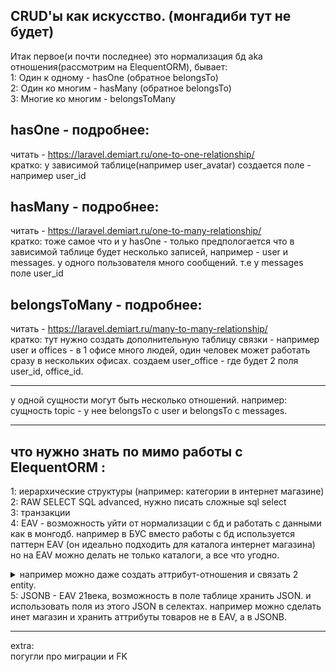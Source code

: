 ## CRUD'ы как искусство. (монгадиби тут не будет)  
Итак первое(и почти последнее) это нормализация бд aka отношения(рассмотрим на ElequentORM), бывает:  
1: Один к одному - hasOne (обратное belongsTo)  
2: Один ко многим - hasMany (обратное belongsTo)  
3: Многие ко многим - belongsToMany   
## hasOne - подробнее:  
читать - https://laravel.demiart.ru/one-to-one-relationship/  
кратко: у зависимой таблице(например user_avatar) создается поле - например user_id  
## hasMany - подробнее:  
читать - https://laravel.demiart.ru/one-to-many-relationship/  
кратко: тоже самое что и у hasOne - только предпологается что в зависимой таблице будет несколько записей, например - user и messages. у одного пользователя много сообщений. т.е у messages поле user_id  
## belongsToMany - подробнее:  
читать - https://laravel.demiart.ru/many-to-many-relationship/  
кратко: тут нужно создать дополнительную таблицу связки - например user и offices - в 1 офисе много людей, один человек может работать сразу в нескольких офисах. создаем user_office - где будет 2 поля user_id, office_id.  

---



у одной сущности могут быть несколько отношений. например:  
сущность topic - у нее belongsTo с user и belongsTo с messages.  

---


## что нужно знать по мимо работы с ElequentORM :  
1: иерархические структуры (например: категории в интернет магазине)  
2: RAW SELECT SQL advanced, нужно писать сложные sql select  
3: транзакции   
4: EAV - возможность уйти от нормализации с бд и работать с данными как в монгодб. например в БУС вместо работы с бд используется паттерн EAV (он идеально подходить для каталога интернет магазина) но на EAV можно делать не только каталоги, а все что угодно.
<details>
<summary>например можно даже создать аттрибут-отношения и связать 2 entity.</summary>  
![Alt text](https://ru.meming.world/images/ru/thumb/d/d7/%D0%A1%D0%BE%D0%B1%D0%B0%D0%BA%D0%B0_%D0%B4%D1%83%D1%88%D0%B8%D1%82_%D1%81%D0%B2%D0%BE%D0%B5%D0%B3%D0%BE_%D1%85%D0%BE%D0%B7%D1%8F%D0%B8%D0%BD%D0%B0_%D1%88%D0%B0%D0%B1%D0%BB%D0%BE%D0%BD.jpg/300px-%D0%A1%D0%BE%D0%B1%D0%B0%D0%BA%D0%B0_%D0%B4%D1%83%D1%88%D0%B8%D1%82_%D1%81%D0%B2%D0%BE%D0%B5%D0%B3%D0%BE_%D1%85%D0%BE%D0%B7%D1%8F%D0%B8%D0%BD%D0%B0_%D1%88%D0%B0%D0%B1%D0%BB%D0%BE%D0%BD.jpg)
</details>
5: JSONB - EAV 21века, возможность в поле таблице хранить JSON. и использовать поля из этого JSON в селектах. например можно сделать инет магазин и хранить аттрибуты товаров не в EAV, а в JSONB.   

---

extra:   
погугли про миграции и FK  